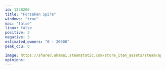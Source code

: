 ```yaml
---
id: 1258200
title: "Forsaken Spire"
windows: "true"
mac: "false"
linux: false
positive: 3
negative: 3
estimated_owners: "0 - 20000"
peak_ccu: 0

image: https://shared.akamai.steamstatic.com/store_item_assets/steam/apps/1258200/header.jpg?t=1596706832
opinions:
---
```

